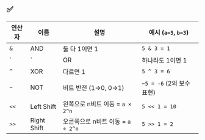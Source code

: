 ## ✅


| 연산자  | 이름          | 설명                       | 예시 (`a=5`, `b=3`)    |
| ---- | ----------- | ------------------------ | -------------------- |
| `&`  | AND         | 둘 다 1이면 1                | `5 & 3 = 1`          |
| `    | `           | OR                       | 하나라도 1이면 1           |
| `^`  | XOR         | 다르면 1                    | `5 ^ 3 = 6`          |
| `~`  | NOT         | 비트 반전 (1→0, 0→1)         | `~5 = -6` (2의 보수 표현) |
| `<<` | Left Shift  | 왼쪽으로 n비트 이동 = `a × 2^n`  | `5 << 1 = 10`        |
| `>>` | Right Shift | 오른쪽으로 n비트 이동 = `a ÷ 2^n` | `5 >> 1 = 2`         |